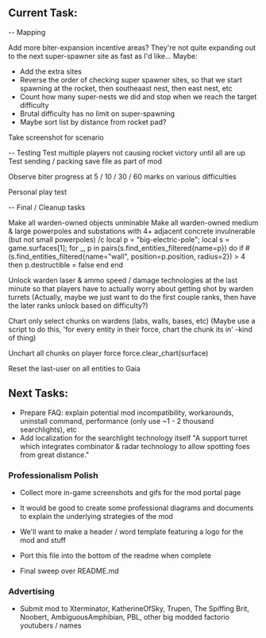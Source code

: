 ## Current Task:

-- Mapping

Add more biter-expansion incentive areas? 
They're not quite expanding out to the next super-spawner site as fast as I'd like...
Maybe: 
- Add the extra sites
- Reverse the order of checking super spawner sites,
  so that we start spawning at the rocket, then southeaast nest, then east nest, etc
- Count how many super-nests we did and stop when we reach the target difficulty
- Brutal difficulty has no limit on super-spawning 
- Maybe sort list by distance from rocket pad?

Take screenshot for scenario

-- Testing
Test multiple players not causing rocket victory until all are up
Test sending / packing save file as part of mod

Observe biter progress at 5 / 10 / 30 / 60 marks on various difficulties

Personal play test


-- Final / Cleanup tasks

Make all warden-owned objects unminable
Make all warden-owned medium & large powerpoles and substations with 4+ adjacent concrete invulnerable (but not small powerpoles)
/c local p = "big-electric-pole"; local s = game.surfaces[1];
for _, p in pairs(s.find_entities_filtered{name=p}) do 
if #(s.find_entities_filtered{name="wall", position=p.position, radius=2}) > 4 then p.destructible = false end
end

Unlock warden laser & ammo speed / damage technologies at the last minute so that players have to actually worry about getting shot by warden turrets
(Actually, maybe we just want to do the first couple ranks, then have the later ranks unlock based on difficulty?)

Chart only select chunks on wardens (labs, walls, bases, etc)
(Maybe use a script to do this, 'for every entity in their force, chart the chunk its in' -kind of thing)

Unchart all chunks on player force
force.clear_chart(surface)

Reset the last-user on all entities to Gaia


## Next Tasks:

- Prepare FAQ: explain potential mod incompatibility, workarounds, uninstall command, performance (only use ~1 - 2 thousand searchlights), etc
- Add localization for the searchlight technology itself
  "A support turret which integrates combinator & radar technology to allow spotting foes from great distance."


### Professionalism Polish

- Collect more in-game screenshots and gifs for the mod portal page

- It would be good to create some professional diagrams and documents to explain the underlying strategies of the mod
- We'll want to make a header / word template featuring a logo for the mod and stuff

- Port this file into the bottom of the readme when complete

- Final sweep over README.md


### Advertising

- Submit mod to Xterminator, KatherineOfSky, Trupen, The Spiffing Brit, Noobert, AmbiguousAmphibian, PBL, other big modded factorio youtubers / names
